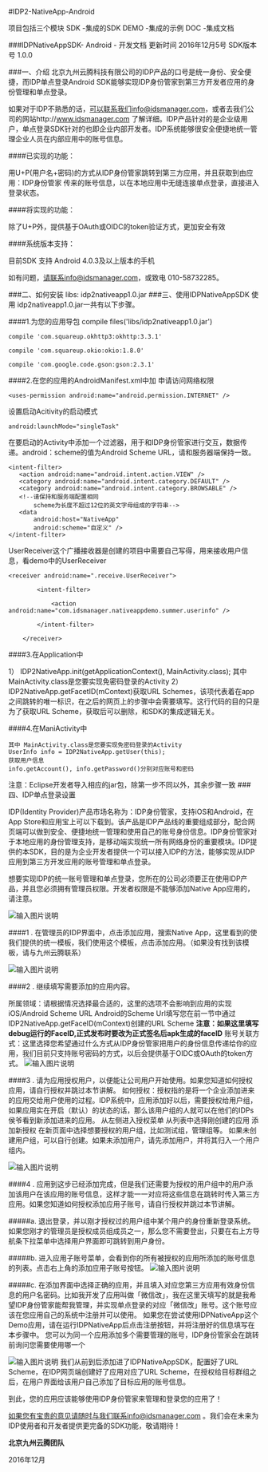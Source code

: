 #IDP2-NativeApp-Android

项目包括三个模块
SDK    -集成的SDK
DEMO   -集成的示例
DOC    -集成文档

###IDPNativeAppSDK- Android - 开发文档
更新时间 2016年12月5号
SDK版本号 1.0.0

###一、介绍
北京九州云腾科技有限公司的IDP产品的口号是统一身份、安全便捷，而IDP单点登录Android SDK能够实现IDP身份管家到第三方开发者应用的身份管理和单点登录。


如果对于IDP不熟悉的话，可以联系我们info@idsmanager.com，或者去我们公司的网站http://www.idsmanager.com 了解详细。IDP产品针对的是企业级用户，单点登录SDK针对的也即企业内部开发者。IDP系统能够很安全便捷地统一管理企业人员在内部应用中的账号信息。

####已实现的功能：

用U+P(用户名+密码)的方式从IDP身份管家跳转到第三方应用，并且获取到由应用：IDP身份管家 传来的账号信息，以在本地应用中无缝连接单点登录，直接进入登录状态。

####将实现的功能：

除了U+P外，提供基于OAuth或OIDC的token验证方式，更加安全有效

####系统版本支持： 

目前SDK 支持 Android 4.0.3及以上版本的手机

如有问题，请联系info@idsmanager.com，或致电 010-58732285。


###二、如何安装
libs:
    idp2nativeapp1.0.jar
###三、使用IDPNativeAppSDK
使用 idp2nativeapp1.0.jar一共有以下步骤。

####1.为您的应用导包
    compile files('libs/idp2nativeapp1.0.jar')

    compile 'com.squareup.okhttp3:okhttp:3.3.1'

    compile 'com.squareup.okio:okio:1.8.0'

    compile 'com.google.code.gson:gson:2.3.1'

####2.在您的应用的AndroidManifest.xml中加
申请访问网络权限
```
<uses-permission android:name="android.permission.INTERNET" />
```
设置启动Acitivity的启动模式
```
android:launchMode="singleTask"
```
在要启动的Activity中添加一个过滤器，用于和IDP身份管家进行交互，数据传递。android：scheme的值为Android Scheme URL，请和服务器端保持一致。
```
<intent-filter>
   <action android:name="android.intent.action.VIEW" />
   <category android:name="android.intent.category.DEFAULT" />
   <category android:name="android.intent.category.BROWSABLE" />
   <!--请保持和服务端配置相同
       scheme为长度不超过12位的英文字母组成的字符串-->
   <data
       android:host="NativeApp"
       android:scheme="自定义" />
</intent-filter>
```

UserReceiver这个广播接收器是创建的项目中需要自己写得，用来接收用户信息，看demo中的UserReceiver

    <receiver android:name=".receive.UserReceiver">

            <intent-filter>

                <action android:name="com.idsmanager.nativeappdemo.summer.userinfo" />

            </intent-filter>

        </receiver>

####3.在Application中

   1） IDP2NativeApp.init(getApplicationContext(), MainActivity.class);
    其中 MainActivity.class是您要实现免密码登录的Activity
   2） IDP2NativeApp.getFacetID(mContext)获取URL Schemes，该项代表着在app之间跳转的唯一标识，在之后的网页上的步骤中会需要填写。这行代码的目的只是为了获取URL Scheme，获取后可以删除，和SDK的集成逻辑无关。

####4.在ManiActivity中

    其中 MainActivity.class是您要实现免密码登录的Activity
    UserInfo info = IDP2NativeApp.getUser(this);
    获取用户信息
    info.getAccount(), info.getPassword()分别对应账号和密码

注意：Eclipse开发者导入相应的jar包，除第一步不同以外，其余步骤一致
###四、IDP单点登录设置

IDP(Identity Provider)产品市场名称为：IDP身份管家，支持iOS和Android，在App Store和应用宝上可以下载到。该产品是IDP产品线的重要组成部分，配合网页端可以做到安全、便捷地统一管理和使用自己的账号身份信息。IDP身份管家对于本地应用的身份管理支持，是移动端实现统一所有网络身份的重要模块。IDP提供的本SDK，目的是为企业开发者提供一个可以接入IDP的方法，能够实现从IDP应用到第三方开发应用的账号管理和单点登录。


想要实现IDP的统一账号管理和单点登录，您所在的公司必须要正在使用IDP产品，并且您必须拥有管理员权限。开发者权限是不能够添加Native App应用的，请注意。

![输入图片说明](http://git.oschina.net/uploads/images/2016/1223/161718_c856384b_1034121.gif "在这里输入图片标题")




####1 . 在管理员的IDP界面中，点击添加应用，搜索Native App，这里看到的使我们提供的统一模板，我们使用这个模板，点击添加应用。（如果没有找到该模板，请与九州云腾联系）

![输入图片说明](http://git.oschina.net/uploads/images/2016/1223/161930_1ac1483a_1034121.png "在这里输入图片标题")


####2 . 继续填写需要添加的应用内容。

所属领域：请根据情况选择最合适的，这里的选项不会影响到应用的实现
iOS/Android Scheme URL
Android的Scheme Url填写您在前一节中通过 IDP2NativeApp.getFaceID(mContext)创建的URL Scheme
 **注意：如果这里填写debug运行的FaceID,正式发布时要改为正式签名后apk生成的faceID** 
账号关联方式：这里选择您希望通过什么方式从IDP身份管家把用户的身份信息传递给你的应用，我们目前只支持账号密码的方式，以后会提供基于OIDC或OAuth的token方式。
![输入图片说明](http://git.oschina.net/uploads/images/2016/1223/162044_774f4a0e_1034121.png "在这里输入图片标题")



####3 . 请为应用授权用户，以便能让公司用户开始使用。如果您知道如何授权应用，请自行授权并跳过本节讲解。
如何授权：授权指的是将一个企业添加进来的应用交给用户使用的过程。IDP系统中，应用添加好以后，需要授权给用户组，如果应用实在开启（默认）的状态的话，那么该用户组的人就可以在他们的IDPs侯爷看到新添加进来的应用。
从左侧进入授权菜单
从列表中选择刚创建的应用
添加新授权
在新页面中选择想要授权的用户组，比如测试组，管理组等。
如果未创建用户组，可以自行创建。如果未添加用户，请先添加用户，并将其归入一个用户组内。

![输入图片说明](http://git.oschina.net/uploads/images/2016/1223/162137_388930bb_1034121.png "在这里输入图片标题")

####4 . 应用到这步已经添加完成，但是我们还需要为授权的用户组中的用户添加该用户在该应用的账号信息，这样才能一一对应将这些信息在跳转时传入第三方应用。如果您知道如何授权添加应用子账号，请自行授权并跳过本节讲解。

#####a. 退出登录，并以刚才授权过的用户组中某个用户的身份重新登录系统。如果您刚才的管理员是授权成员组成员之一，那么您不需要登出，只要在右上方导航条下拉菜单中选择用户界面即可跳转到用户身份。

#####b. 进入应用子账号菜单，会看到你的所有被授权的应用所添加的账号信息的列表。点击右上角的添加应用子账号按钮。
![输入图片说明](http://git.oschina.net/uploads/images/2016/1223/162207_2a2ca90b_1034121.png "在这里输入图片标题")

#####c. 在添加界面中选择正确的应用，并且填入对应您第三方应用有效身份信息的用户名密码。比如我开发了应用叫做「微信改」，我在这里天填写的就是我希望IDP身份管家能帮我管理，并实现单点登录的对应「微信改」账号。这个账号应该在您应用自己的系统中注册并可以使用。
如果您在尝试使用IDPNativeApp这个Demo应用，请在运行IDPNativeApp后点击注册按钮，并将注册好的信息填写在本步骤中。
您可以为同一个应用添加多个需要管理的账号，IDP身份管家会在跳转前询问您需要使用哪一个

![输入图片说明](http://git.oschina.net/uploads/images/2016/1223/162241_ccffc1a9_1034121.png "在这里输入图片标题")
我们从前到后添加进了IDPNativeAppSDK，配置好了URL Scheme，在IDP网页端创建好了应用对应了URL Scheme，在授权给目标群组之后，在用户界面给该用户自己添加了目标应用的账号信息。


到此，您的应用应该能够使用IDP身份管家来管理和登录您的应用了！



如果您有宝贵的意见请随时与我们联系info@idsmanager.com 。我们会在未来为IDP使用者和开发者提供更完备的SDK功能，敬请期待！


 **北京九州云腾团队** 

2016年12月